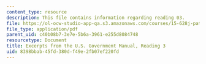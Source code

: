 ```yaml
---
content_type: resource
description: This file contains information regarding reading 03.
file: https://ol-ocw-studio-app-qa.s3.amazonaws.com/courses/15-628j-patents-copyrights-and-the-law-of-intellectual-property-spring-2013/8398bbab45fd380df49e2fb07ef220fd_MIT15_628JS13_read03.pdf
file_type: application/pdf
parent_uid: c40b08b7-3e7e-5b6a-3961-e255d8084748
resourcetype: Document
title: Excerpts from the U.S. Government Manual, Reading 3
uid: 8398bbab-45fd-380d-f49e-2fb07ef220fd
---
```

